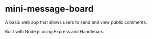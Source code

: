 # mini-message-board

A basic web app that allows users to send and view public comments. 

Built with Node.js using Express and Handlebars.
